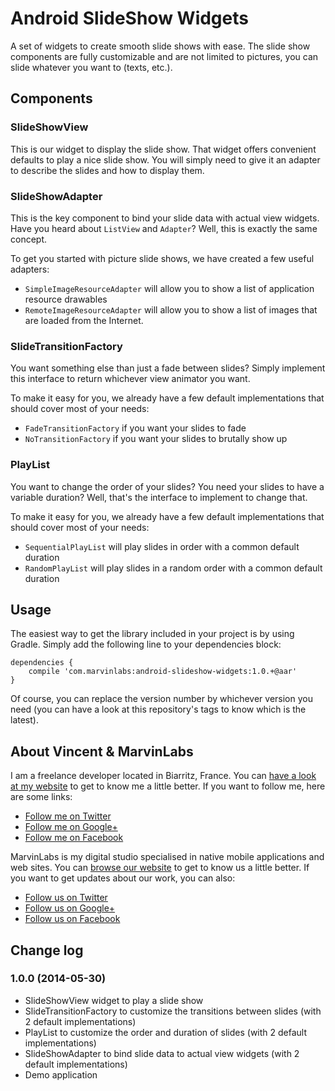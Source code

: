 Android SlideShow Widgets
=========================

A set of widgets to create smooth slide shows with ease. The slide show components are fully 
customizable and are not limited to pictures, you can slide whatever you want to (texts, etc.).

## Components

### SlideShowView

This is our widget to display the slide show. That widget offers convenient defaults to play a nice 
slide show. You will simply need to give it an adapter to describe the slides and how to display 
them.

### SlideShowAdapter

This is the key component to bind your slide data with actual view widgets. Have you heard about 
`ListView` and `Adapter`? Well, this is exactly the same concept. 

To get you started with picture slide shows, we have created a few useful adapters:

  - `SimpleImageResourceAdapter` will allow you to show a list of application resource drawables
  - `RemoteImageResourceAdapter` will allow you to show a list of images that are loaded from the 
    Internet.
   
### SlideTransitionFactory

You want something else than just a fade between slides? Simply implement this interface to return 
whichever view animator you want. 

To make it easy for you, we already have a few default implementations that should cover most of 
your needs:
 
  - `FadeTransitionFactory` if you want your slides to fade
  - `NoTransitionFactory`  if you want your slides to brutally show up

### PlayList

You want to change the order of your slides? You need your slides to have a variable duration? 
Well, that's the interface to implement to change that. 

To make it easy for you, we already have a few default implementations that should cover most of 
your needs:

  - `SequentialPlayList` will play slides in order with a common default duration
  - `RandomPlayList` will play slides in a random order with a common default duration

## Usage

The easiest way to get the library included in your project is by using Gradle. Simply add the 
following line to your dependencies block:

    dependencies {
        compile 'com.marvinlabs:android-slideshow-widgets:1.0.+@aar'
    }
    
Of course, you can replace the version number by whichever version you need (you can have a look at 
this repository's tags to know which is the latest).

## About Vincent & MarvinLabs

I am a freelance developer located in Biarritz, France. You can 
[have a look at my website](http://vincentprat.info) to get to know me a little better. If you want 
to follow me, here are some links:

* [Follow me on Twitter](http://twitter.com/vpratfr)
* [Follow me on Google+](https://plus.google.com/+VincentPrat)
* [Follow me on Facebook](http://www.facebook.com/vpratfr)

MarvinLabs is my digital studio specialised in native mobile applications and web sites. You can 
[browse our website](http://www.marvinlabs.com) to get to know us a little better. If you want to 
get updates about our work, you can also:

* [Follow us on Twitter](http://twitter.com/marvinlabs)
* [Follow us on Google+](https://plus.google.com/+Marvinlabs)
* [Follow us on Facebook](http://www.facebook.com/studio.marvinlabs)

## Change log

### 1.0.0 (2014-05-30)

  - SlideShowView widget to play a slide show
  - SlideTransitionFactory to customize the transitions between slides (with 2 default 
    implementations)
  - PlayList to customize the order and duration of slides (with 2 default implementations)
  - SlideShowAdapter to bind slide data to actual view widgets (with 2 default implementations)
  - Demo application